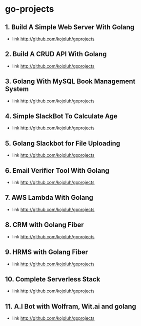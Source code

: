 # go-projects

## 1. Build A Simple Web Server With Golang
 - link http://github.com/kojoluh/goprojects
## 2. Build A CRUD API With Golang
 - link http://github.com/kojoluh/goprojects
## 3. Golang With MySQL Book Management System 
 - link http://github.com/kojoluh/goprojects
## 4. Simple SlackBot To Calculate Age 
 - link http://github.com/kojoluh/goprojects
## 5. Golang Slackbot for File Uploading 
 - link http://github.com/kojoluh/goprojects
## 6. Email Verifier Tool With Golang 
 - link http://github.com/kojoluh/goprojects
## 7. AWS Lambda With Golang 
 - link http://github.com/kojoluh/goprojects
## 8. CRM with Golang Fiber 
 - link http://github.com/kojoluh/goprojects
## 9. HRMS with Golang Fiber 
 - link http://github.com/kojoluh/goprojects
## 10. Complete Serverless Stack 
 - link http://github.com/kojoluh/goprojects
## 11. A.I Bot with Wolfram, Wit.ai and golang
 - link http://github.com/kojoluh/goprojects
